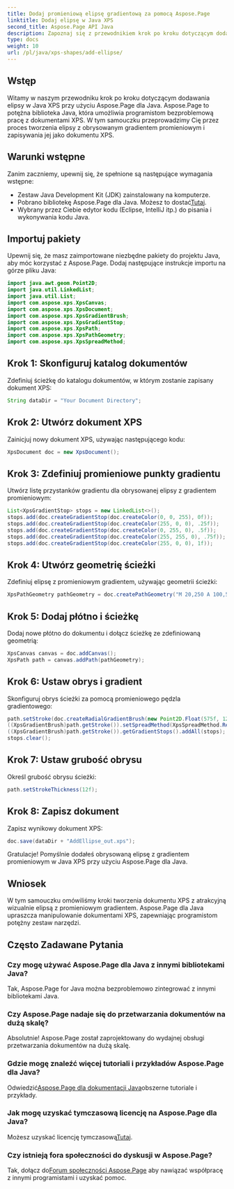 ```yaml
---
title: Dodaj promieniową elipsę gradientową za pomocą Aspose.Page
linktitle: Dodaj elipsę w Java XPS
second_title: Aspose.Page API Java
description: Zapoznaj się z przewodnikiem krok po kroku dotyczącym dodawania promieniowej elipsy z obrysowanym gradientem w języku Java XPS przy użyciu Aspose.Page dla języka Java. Ulepsz swoje tworzenie dokumentów bez wysiłku.
type: docs
weight: 10
url: /pl/java/xps-shapes/add-ellipse/
---
```

## Wstęp
Witamy w naszym przewodniku krok po kroku dotyczącym dodawania elipsy w Java XPS przy użyciu Aspose.Page dla Java. Aspose.Page to potężna biblioteka Java, która umożliwia programistom bezproblemową pracę z dokumentami XPS. W tym samouczku przeprowadzimy Cię przez proces tworzenia elipsy z obrysowanym gradientem promieniowym i zapisywania jej jako dokumentu XPS.
## Warunki wstępne
Zanim zaczniemy, upewnij się, że spełnione są następujące wymagania wstępne:
- Zestaw Java Development Kit (JDK) zainstalowany na komputerze.
-  Pobrano bibliotekę Aspose.Page dla Java. Możesz to dostać[Tutaj](https://releases.aspose.com/page/java/).
- Wybrany przez Ciebie edytor kodu (Eclipse, IntelliJ itp.) do pisania i wykonywania kodu Java.
## Importuj pakiety
Upewnij się, że masz zaimportowane niezbędne pakiety do projektu Java, aby móc korzystać z Aspose.Page. Dodaj następujące instrukcje importu na górze pliku Java:
```java
import java.awt.geom.Point2D;
import java.util.LinkedList;
import java.util.List;
import com.aspose.xps.XpsCanvas;
import com.aspose.xps.XpsDocument;
import com.aspose.xps.XpsGradientBrush;
import com.aspose.xps.XpsGradientStop;
import com.aspose.xps.XpsPath;
import com.aspose.xps.XpsPathGeometry;
import com.aspose.xps.XpsSpreadMethod;
```
## Krok 1: Skonfiguruj katalog dokumentów
Zdefiniuj ścieżkę do katalogu dokumentów, w którym zostanie zapisany dokument XPS:
```java
String dataDir = "Your Document Directory";
```
## Krok 2: Utwórz dokument XPS
Zainicjuj nowy dokument XPS, używając następującego kodu:
```java
XpsDocument doc = new XpsDocument();
```
## Krok 3: Zdefiniuj promieniowe punkty gradientu
Utwórz listę przystanków gradientu dla obrysowanej elipsy z gradientem promieniowym:
```java
List<XpsGradientStop> stops = new LinkedList<>();
stops.add(doc.createGradientStop(doc.createColor(0, 0, 255), 0f));
stops.add(doc.createGradientStop(doc.createColor(255, 0, 0), .25f));
stops.add(doc.createGradientStop(doc.createColor(0, 255, 0), .5f));
stops.add(doc.createGradientStop(doc.createColor(255, 255, 0), .75f));
stops.add(doc.createGradientStop(doc.createColor(255, 0, 0), 1f));
```
## Krok 4: Utwórz geometrię ścieżki
Zdefiniuj elipsę z promieniowym gradientem, używając geometrii ścieżki:
```java
XpsPathGeometry pathGeometry = doc.createPathGeometry("M 20,250 A 100,50 0 1 1 220,250 100,50 0 1 1 20,250");
```
## Krok 5: Dodaj płótno i ścieżkę
Dodaj nowe płótno do dokumentu i dołącz ścieżkę ze zdefiniowaną geometrią:
```java
XpsCanvas canvas = doc.addCanvas();
XpsPath path = canvas.addPath(pathGeometry);
```
## Krok 6: Ustaw obrys i gradient
Skonfiguruj obrys ścieżki za pomocą promieniowego pędzla gradientowego:
```java
path.setStroke(doc.createRadialGradientBrush(new Point2D.Float(575f, 125f), new Point2D.Float(575f, 100f), 75f, 50f));
((XpsGradientBrush)path.getStroke()).setSpreadMethod(XpsSpreadMethod.Reflect);
((XpsGradientBrush)path.getStroke()).getGradientStops().addAll(stops);
stops.clear();
```
## Krok 7: Ustaw grubość obrysu
Określ grubość obrysu ścieżki:
```java
path.setStrokeThickness(12f);
```
## Krok 8: Zapisz dokument
Zapisz wynikowy dokument XPS:
```java
doc.save(dataDir + "AddEllipse_out.xps");
```
Gratulacje! Pomyślnie dodałeś obrysowaną elipsę z gradientem promieniowym w Java XPS przy użyciu Aspose.Page dla Java.
## Wniosek
W tym samouczku omówiliśmy kroki tworzenia dokumentu XPS z atrakcyjną wizualnie elipsą z promieniowym gradientem. Aspose.Page dla Java upraszcza manipulowanie dokumentami XPS, zapewniając programistom potężny zestaw narzędzi.
## Często Zadawane Pytania
### Czy mogę używać Aspose.Page dla Java z innymi bibliotekami Java?
Tak, Aspose.Page for Java można bezproblemowo zintegrować z innymi bibliotekami Java.
### Czy Aspose.Page nadaje się do przetwarzania dokumentów na dużą skalę?
Absolutnie! Aspose.Page został zaprojektowany do wydajnej obsługi przetwarzania dokumentów na dużą skalę.
### Gdzie mogę znaleźć więcej tutoriali i przykładów Aspose.Page dla Java?
 Odwiedzić[Aspose.Page dla dokumentacji Java](https://reference.aspose.com/page/java/)obszerne tutoriale i przykłady.
### Jak mogę uzyskać tymczasową licencję na Aspose.Page dla Java?
 Możesz uzyskać licencję tymczasową[Tutaj](https://purchase.aspose.com/temporary-license/).
### Czy istnieją fora społeczności do dyskusji w Aspose.Page?
 Tak, dołącz do[Forum społeczności Aspose.Page](https://forum.aspose.com/c/page/39) aby nawiązać współpracę z innymi programistami i uzyskać pomoc.